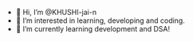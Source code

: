 - 👋 Hi, I’m @KHUSHI-jai-n
- 👀 I’m interested in learning, developing and coding.
- 🌱 I’m currently learning development and DSA!


<!---
KHUSHI-jai-n/KHUSHI-jai-n is a ✨ special ✨ repository because its `README.md` (this file) appears on your GitHub profile.
You can click the Preview link to take a look at your changes.
--->
